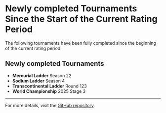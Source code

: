 # Newly completed Tournaments Since the Start of the Current Rating Period

The following tournaments have been fully completed since the beginning of the current rating period:

## Newly completed Tournaments

- **Mercurial Ladder** Season 22
- **Sodium Ladder** Season 4
- **Transcontinental Ladder** Round 123
- **World Championship** 2025 Stage 3

---

For more details, visit the [GitHub repository](https://github.com/ausberg/tta_ratings).

